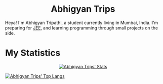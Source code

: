 <h1 align="center"><b>Abhigyan Trips</b></h1>
Heya! I'm Abhigyan Tripathi, a student currently living in Mumbai, India. I'm preparing for 
<a href="https://en.wikipedia.org/wiki/Joint_Entrance_Examination">JEE</a>, 
and learning programming through small projects  on the side.


# My Statistics

<p align="center">
<a href="https://github.com/abhigyantrips"><img src="https://github-readme-stats.vercel.app/api?username=abhigyantrips&hide=issues&show_icons=true&theme=gruvbox" alt="Abhigyan Trips' Stats" /></a>

<a href="https://github.com/abhigyantrips"><img src="https://github-readme-stats.vercel.app/api/top-langs/?username=abhigyantrips&theme=gruvbox" alt="Abhigyan Trips' Top Langs" /></a>
